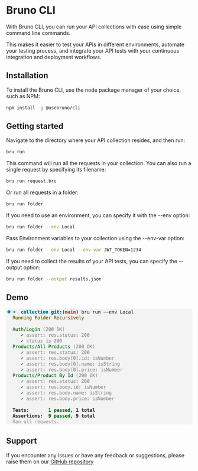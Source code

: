 # Bruno CLI

With Bruno CLI, you can run your API collections with ease using simple command line commands.

This makes it easier to test your APIs in different environments, automate your testing process, and integrate your API tests with your continuous integration and deployment workflows.

## Installation

To install the Bruno CLI, use the node package manager of your choice, such as NPM:

```bash
npm install -g @usebruno/cli
```

## Getting started

Navigate to the directory where your API collection resides, and then run:

```bash
bru run
```

This command will run all the requests in your collection. You can also run a single request by specifying its filename:

```bash
bru run request.bru
```

Or run all requests in a folder:

```bash
bru run folder
```

If you need to use an environment, you can specify it with the --env option:

```bash
bru run folder --env Local
```

Pass Environment variables to your collection using the --env-var option:

```bash
bru run folder --env Local --env-var JWT_TOKEN=1234
```

If you need to collect the results of your API tests, you can specify the --output option:

```bash
bru run folder --output results.json
```

## Demo

![bru cli](../assets/images/cli-demo.png)

## Support

If you encounter any issues or have any feedback or suggestions, please raise them on our [GitHub repository](https://github.com/usebruno/bruno)
